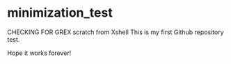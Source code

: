 # minimization_test
CHECKING FOR GREX scratch from Xshell
This is my first Github repository test.

Hope it works forever!
